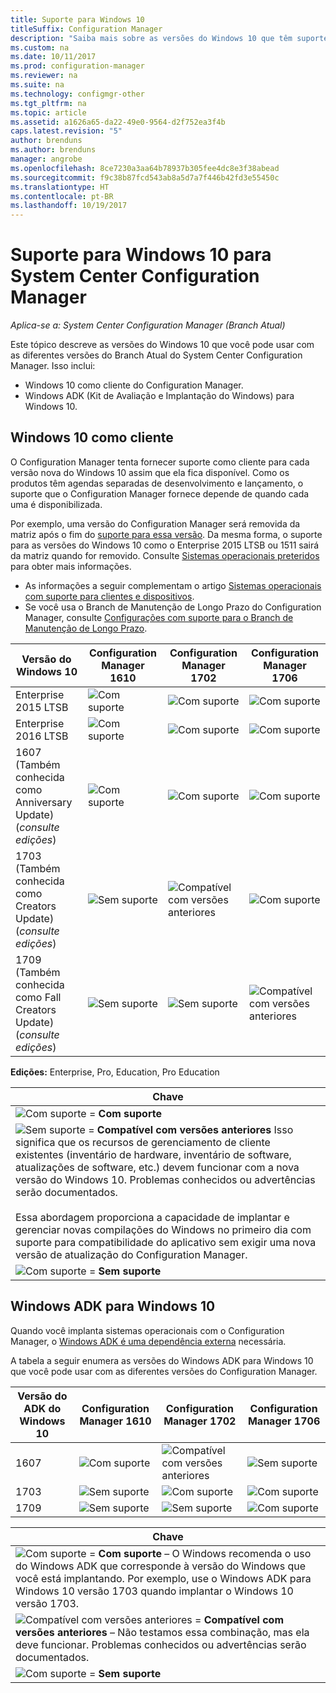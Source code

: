 ```yaml
---
title: Suporte para Windows 10
titleSuffix: Configuration Manager
description: "Saiba mais sobre as versões do Windows 10 que têm suporte como clientes ou para OSD com o System Center Configuration Manager."
ms.custom: na
ms.date: 10/11/2017
ms.prod: configuration-manager
ms.reviewer: na
ms.suite: na
ms.technology: configmgr-other
ms.tgt_pltfrm: na
ms.topic: article
ms.assetid: a1626a65-da22-49e0-9564-d2f752ea3f4b
caps.latest.revision: "5"
author: brenduns
ms.author: brenduns
manager: angrobe
ms.openlocfilehash: 8ce7230a3aa64b78937b305fee4dc8e3f38abead
ms.sourcegitcommit: f9c38b87fcd543ab8a5d7a7f446b42fd3e55450c
ms.translationtype: HT
ms.contentlocale: pt-BR
ms.lasthandoff: 10/19/2017
---
```

# <a name="support-for-windows-10-for-system-center-configuration-manager"></a>Suporte para Windows 10 para System Center Configuration Manager  

*Aplica-se a: System Center Configuration Manager (Branch Atual)*


 Este tópico descreve as versões do Windows 10 que você pode usar com as diferentes versões do Branch Atual do System Center Configuration Manager. Isso inclui:
 -  Windows 10 como cliente do Configuration Manager.
 -  Windows ADK (Kit de Avaliação e Implantação do Windows) para Windows 10.

## <a name="windows-10-as-a-client"></a>Windows 10 como cliente
O Configuration Manager tenta fornecer suporte como cliente para cada versão nova do Windows 10 assim que ela fica disponível. Como os produtos têm agendas separadas de desenvolvimento e lançamento, o suporte que o Configuration Manager fornece depende de quando cada uma é disponibilizada.

Por exemplo, uma versão do Configuration Manager será removida da matriz após o fim do [suporte para essa versão](/sccm/core/servers/manage/current-branch-versions-supported). Da mesma forma, o suporte para as versões do Windows 10 como o Enterprise 2015 LTSB ou 1511 sairá da matriz quando for removido. Consulte [Sistemas operacionais preteridos](/sccm/core/plan-design/changes/removed-and-deprecated-features#deprecated-operating-systems) para obter mais informações.

-   As informações a seguir complementam o artigo [Sistemas operacionais com suporte para clientes e dispositivos](/sccm/core/plan-design/configs/supported-operating-systems-for-clients-and-devices).
-   Se você usa o Branch de Manutenção de Longo Prazo do Configuration Manager, consulte [Configurações com suporte para o Branch de Manutenção de Longo Prazo](/sccm/core/understand/supported-configurations-for-ltsb).

|Versão do Windows 10                    |Configuration Manager 1610          |    Configuration Manager 1702          |    Configuration Manager 1706 |
|---------------------|-----|-----|-----|
|Enterprise 2015 LTSB                   |![Com suporte](media/green_check.png) |![Com suporte](media/green_check.png) |![Com suporte](media/green_check.png) |
|Enterprise 2016 LTSB                   |![Com suporte](media/green_check.png) |![Com suporte](media/green_check.png) |![Com suporte](media/green_check.png) |
|1607   <br />(Também conhecida como Anniversary Update)<br />(*consulte edições*)   |![Com suporte](media/green_check.png) |![Com suporte](media/green_check.png)            |![Com suporte](media/green_check.png) |
|1703   <br />(Também conhecida como Creators Update)<br />(*consulte edições*)      |![Sem suporte](media/Red_X.png)   |![Compatível com versões anteriores](media/blue_compat.png) |![Com suporte](media/green_check.png) |
|1709   <br />(Também conhecida como Fall Creators Update)<br />(*consulte edições*) |![Sem suporte](media/Red_X.png)   |![Sem suporte](media/Red_X.png)   |![Compatível com versões anteriores](media/blue_compat.png) |



**Edições:** Enterprise, Pro, Education, Pro Education   

|Chave|
|--|
|![Com suporte](media/green_check.png) = **Com suporte**  |
|![Sem suporte](media/blue_compat.png)  = **Compatível com versões anteriores** Isso significa que os recursos de gerenciamento de cliente existentes (inventário de hardware, inventário de software, atualizações de software, etc.) devem funcionar com a nova versão do Windows 10. Problemas conhecidos ou advertências serão documentados. <br><br>Essa abordagem proporciona a capacidade de implantar e gerenciar novas compilações do Windows no primeiro dia com suporte para compatibilidade do aplicativo sem exigir uma nova versão de atualização do Configuration Manager. |
|![Com suporte](media/Red_X.png) = **Sem suporte**|


## <a name="windows-10-adk"></a>Windows ADK para Windows 10
Quando você implanta sistemas operacionais com o Configuration Manager, o [Windows ADK é uma dependência externa](/sccm/osd/plan-design/infrastructure-requirements-for-operating-system-deployment) necessária.

A tabela a seguir enumera as versões do Windows ADK para Windows 10 que você pode usar com as diferentes versões do Configuration Manager.

|Versão do ADK do Windows 10  |Configuration Manager 1610 |Configuration Manager 1702   |Configuration Manager 1706 |
|--------------------|-----|-----|-----|
|1607  |![Com suporte](media/green_check.png)           |![Compatível com versões anteriores](media/blue_compat.png) |![Sem suporte](media/Red_X.png)|
|1703  |![Sem suporte](media/Red_X.png)             |![Com suporte](media/green_check.png)            |![Com suporte](media/green_check.png) |  
|1709  |![Sem suporte](media/Red_X.png)             |![Sem suporte](media/Red_X.png)              |![Com suporte](media/green_check.png) |  

|Chave|
|--|
|![Com suporte](media/green_check.png) = **Com suporte** – O Windows recomenda o uso do Windows ADK que corresponde à versão do Windows que você está implantando. Por exemplo, use o Windows ADK para Windows 10 versão 1703 quando implantar o Windows 10 versão 1703.  |
|![Compatível com versões anteriores](media/blue_compat.png)  = **Compatível com versões anteriores** – Não testamos essa combinação, mas ela deve funcionar. Problemas conhecidos ou advertências serão documentados. |
|![Com suporte](media/Red_X.png) = **Sem suporte**|
